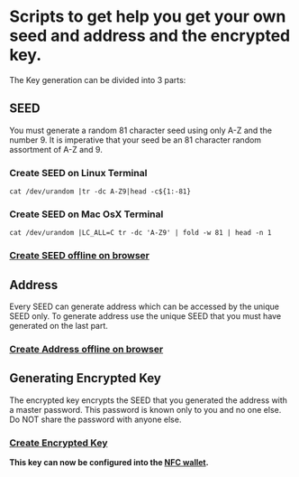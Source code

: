 # Scripts to get help you get your own seed and address and the encrypted key.

The Key generation can be divided into 3 parts:

## SEED
You must generate a random 81 character seed using only A-Z and the number 9. It is imperative that your seed be an 81 character random assortment of A-Z and 9.

### Create SEED on Linux Terminal
```
cat /dev/urandom |tr -dc A-Z9|head -c${1:-81}
```

### Create SEED on Mac OsX Terminal
```
cat /dev/urandom |LC_ALL=C tr -dc 'A-Z9' | fold -w 81 | head -n 1
```

### [Create SEED offline on browser](https://impactdlt.github.io/seedgen/)


## Address
Every SEED can generate address which can be accessed by the unique SEED only.
To generate address use the unique SEED that you must have generated on the last part.

### [Create Address offline on browser](https://impactdlt.github.io/IOTA-Paper-Wallet/)


## Generating Encrypted Key
The encrypted key encrypts the SEED that you generated the address with a master password.
This password is known only to you and no one else. Do NOT share the password with anyone else.

### [Create Encrypted Key]()


**This key can now be configured into the [NFC wallet](https://impactdlt.com/products/iotacoins).**
